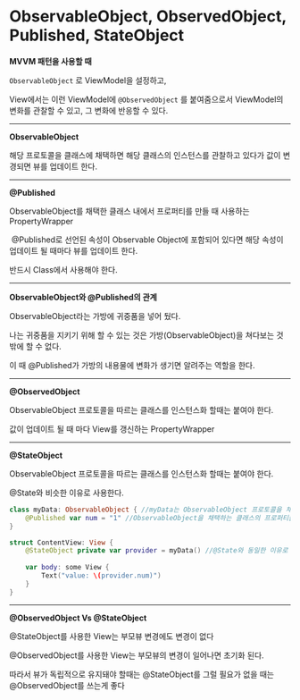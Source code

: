 # ObservableObject, ObservedObject, Published, StateObject

**MVVM 패턴을 사용할 때**

`ObservableObject` 로 ViewModel을 설정하고,

 View에서는 이런 ViewModel에 `@ObservedObject` 를 붙여줌으로서 ViewModel의 변화를 관찰할 수 있고, 그 변화에 반응할 수 있다.

---
**ObservableObject**

해당 프로토콜을 클래스에 채택하면 해당 클래스의 인스턴스를 관찰하고 있다가 값이 변경되면 뷰를 업데이트 한다.

---
**@Published**

ObservableObject를 채택한 클래스 내에서 프로퍼티를 만들 때 사용하는 PropertyWrapper

 @Published로 선언된 속성이 Observable Object에 포함되어 있다면 해당 속성이 업데이트 될 때마다 뷰를 업데이트 한다.

반드시 Class에서 사용해야 한다.

---
**ObservableObject와 @Published의 관계**

ObservableObject라는 가방에 귀중품을 넣어 뒀다.

나는 귀중품을 지키기 위해 할 수 있는 것은 가방(ObservableObject)을 쳐다보는 것 밖에 할 수 없다.

이 때 @Published가 가방의 내용물에 변화가 생기면 알려주는 역할을 한다.

---
**@ObservedObject**

ObservableObject 프로토콜을 따르는 클래스를 인스턴스화 할때는 붙여야 한다.

값이 업데이트 될 때 마다 View를 갱신하는 PropertyWrapper

---
**@StateObject**

ObservableObject 프로토콜을 따르는 클래스를 인스턴스화 할때는 붙여야 한다.

@State와 비슷한 이유로 사용한다.

```swift
class myData: ObservableObject { //myData는 ObservableObject 프로토콜을 채택함
    @Published var num = "1" //ObservableObject을 채택하는 클래스의 프로퍼티를 생성할 때 Published를 사용
}

struct ContentView: View {
    @StateObject private var provider = myData() //@State와 동일한 이유로 사용
    
    var body: some View {
        Text("value: \(provider.num)")
    }
}
```

---
**@ObservedObject Vs @StateObject**

@StateObject를 사용한 View는 부모뷰 변경에도 변경이 없다

@ObservedObject를 사용한 View는 부모뷰의 변경이 일어나면 초기화 된다.

따라서 뷰가 독립적으로 유지돼야 할때는 @StateObject를 그럴 필요가 없을 때는 @ObservedObject를 쓰는게 좋다